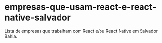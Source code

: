 # empresas-que-usam-react-e-react-native-salvador
Lista de empresas que trabalham com React e/ou React Native em Salvador Bahia.
